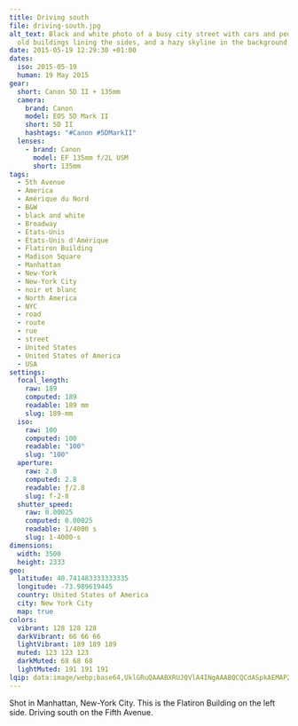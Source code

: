 ```yaml
---
title: Driving south
file: driving-south.jpg
alt_text: Black and white photo of a busy city street with cars and pedestrians,
  old buildings lining the sides, and a hazy skyline in the background.
date: 2015-05-19 12:29:30 +01:00
dates:
  iso: 2015-05-19
  human: 19 May 2015
gear:
  short: Canon 5D II + 135mm
  camera:
    brand: Canon
    model: EOS 5D Mark II
    short: 5D II
    hashtags: "#Canon #5DMarkII"
  lenses:
    - brand: Canon
      model: EF 135mm f/2L USM
      short: 135mm
tags:
  - 5th Avenue
  - America
  - Amérique du Nord
  - B&W
  - black and white
  - Broadway
  - États-Unis
  - États-Unis d'Amérique
  - Flatiron Building
  - Madison Square
  - Manhattan
  - New-York
  - New-York City
  - noir et blanc
  - North America
  - NYC
  - road
  - route
  - rue
  - street
  - United States
  - United States of America
  - USA
settings:
  focal_length:
    raw: 189
    computed: 189
    readable: 189 mm
    slug: 189-mm
  iso:
    raw: 100
    computed: 100
    readable: "100"
    slug: "100"
  aperture:
    raw: 2.8
    computed: 2.8
    readable: ƒ/2.8
    slug: f-2-8
  shutter_speed:
    raw: 0.00025
    computed: 0.00025
    readable: 1/4000 s
    slug: 1-4000-s
dimensions:
  width: 3500
  height: 2333
geo:
  latitude: 40.741483333333335
  longitude: -73.989619445
  country: United States of America
  city: New York City
  map: true
colors:
  vibrant: 128 128 128
  darkVibrant: 66 66 66
  lightVibrant: 189 189 189
  muted: 123 123 123
  darkMuted: 68 68 68
  lightMuted: 191 191 191
lqip: data:image/webp;base64,UklGRuQAAABXRUJQVlA4INgAAABQCQCdASpkAEMAP22iwFi0rKelMVobApAtiWltxQBPZK2DFGRGBvX/ytaBv9ZKwDSTXxsuyzdsKUWQNYm2QscI64/8iOSgwGOmnNPXz3GAl3bgAAD+6vPgE6QBW8p4UtwrveWHg4mLT9K7HEFK4I52geUrysR47kPwROruUlJI6nR1U1VREaq3UjPvrL/k96CrGXFtypXsltrjuAAE89MVVntL2+RThnnOISqehBk4LBPh6wzdpxk1KzduhUi+JVg8JTAgJbVWtLBwjCHOmEAUTVvY6FwAAAA=
---
```


Shot in Manhattan, New-York City. This is the Flatiron Building on the left side. Driving south on the Fifth Avenue.
